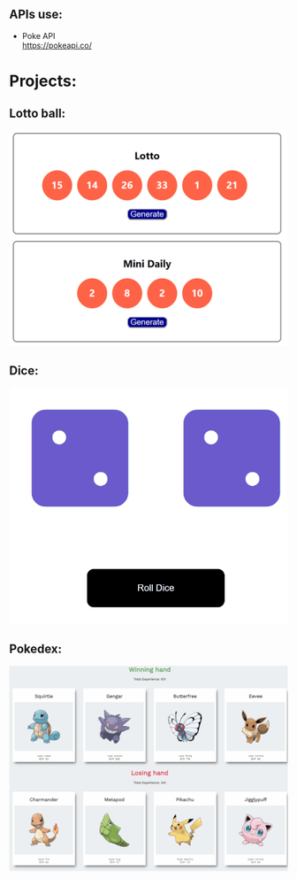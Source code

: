 ## APIs use:
* Poke API   
https://pokeapi.co/

# Projects:
## Lotto ball:
<img src="IMAGES/lotto.gif">

## Dice:
<img src="IMAGES/dice.gif">

## Pokedex:  
<img src="IMAGES/pokedex.gif">